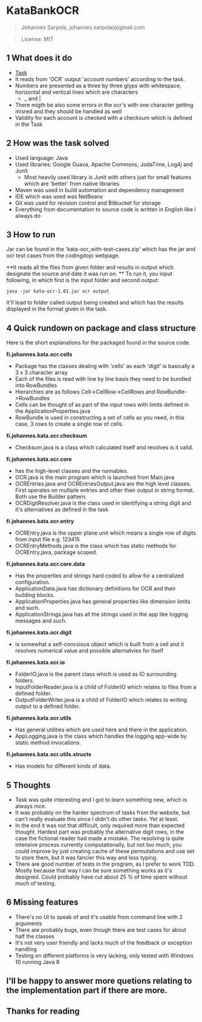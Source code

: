# KataBankOCR 

>Johannes Sarpola, johannes.sarpola(a)gmail.com

>License: MIT


## 1 What does it do

- [Task](http://codingdojo.org/cgi-bin/index.pl?KataBankOCR)
- It reads from 'OCR' output 'account numbers' according to the task.
- Numbers are presented as a three by three glyps with whitespace, horizontal and vertical lines
  which are characters
    - _ and |
- There migth be also some errors in the ocr's with one character getting misred
  and they should be handled as well
- Validity for each account is checked with a checksum which is defined in the Task

## 2 How was the task solved

- Used language: Java
- Used libraries: Google Guava, Apache Commons, JodaTime, Log4j and Junit
  - Most heavily used library is Junit with others just for small features which
    are 'better' from native libraries
- Maven was used in build automation and dependency management
- IDE which was used was NetBeans
- Git was used for revision control and Bitbucket for storage
- Everything from documentation to source code is written in English like I always do

## 3 How to run

Jar can be found in the 'kata-ocr_with-test-cases.zip' which has the jar
and ocr test cases from the codingdojo webpage.

**It reads all the files from given folder and results in output which designate the source
and date it was run on.
**
To run it, you input following, in which first is the input folder and second output:

```
java -jar kata-ocr-1.01.jar ocr output

```

It'll lead to folder called output being created and which has the results
displayed in the format given in the task.



## 4 Quick rundown on package and class structure

Here is the short explanations for the packaged found in the source code.


**fi.johannes.kata.ocr.cells**

- Package has the classes dealing with 'cells' as each 'digit' is basically a 3 x 3 character array
- Each  of the files is read with line by line basis they need to be bundled into RowBundles
- Hierarchies are as follows Cell->CellRow->CellRows and RowBundle->RowBundles
- Cells can be thought of as part of the input rows with limits defined in the ApplicationProperties.java
- RowBundle is used in constructing a set of cells as you need, in this case, 3 rows to create a single row of cells. 

**fi.johannes.kata.ocr.checksum**

- Checksum.java is a class which calculated itself and resolves is it valid. 

**fi.johannes.kata.ocr.core**

- has the high-level classes and the runnables. 
- OCR.java is the main program which is launched from Main.java
- OCREntries.java and OCREntriesOutput.java are the high level classes. First operates on multiple entries and other their output in string format. Both use the Builder pattern.
- OCRDigitResolver.java is the class used in identifying a string digit and it's alternatives as defined in the task

**fi.johannes.kata.ocr.entry**

- OCREntry.java is the upper plane unit which means a single row of digits from input file e.g. 123415
- OCREntryMethods.java is the class which has static methods for OCREntry.java, package scoped.

**fi.johannes.kata.ocr.core.data**

- Has the properties and strings hard coded to allow for a centralized configuration. 
- ApplicationData.java has dictionary definitions for OCR and their building blocks.
- ApplicationProperties.java has general properties like dimension limits and such. 
- ApplicationStrings.java has all the strings used in the app like logging messages and such.

**fi.johannes.kata.ocr.digit**

- is somewhat a self-concsious object which is built from a cell and it resolves numerical value and
  possible alternatvies for itself

**fi.johannes.kata.ocr.io**

- FolderIO.java is the parent class which is used as IO surrounding folders.
- InputFolderReader.java is a child of FolderIO which relates to files from a defined folder.
- OutputFolderWriter.java is a child of FolderIO which relates to writing output to a defined folder.

**fi.johannes.kata.ocr.utils**

- Has general utilities which are used here and there in the application.
- AppLogging.java is the class which handles the logging app-wide by static method invocations.

**fi.johannes.kata.ocr.utils.structs**

- Has models for different kinds of data.


## 5 Thoughts

- Task was quite interesting and I got to learn something new, which is always nice. 
- It was probably on the harder spectrum of tasks from the website, but can't really evaluate this since I didn't do other tasks. Yet at least.
- In the end it was not that difficult, only required more than expected thought. Hardest part was probably the alternative digit rows, in the case
the fictional reader had made a mistake. The resolving is quite intensive process currently computationally, but not too much, you could improve by just creating cache of these permutations and use set to store them, but it was fancier this way and less typing.
- There are good number of tests in the program, as I prefer to work TDD. Mostly because that way I can be sure something works as it's designed. Could probably have cut about 25 % of time spent without much of testing.


## 6 Missing features

- There's no UI to speak of and it's usable from command line with 2 arguments
- There are probably bugs, even though there are test cases for about half the classes
- It's not very user friendly and lacks much of the feedback or exception handling
- Testing on different platforms is very lacking, only tested with Windows 10 running Java 8


## I'll be happy to answer more quetions relating to the implementation part if there are more.

## Thanks for reading